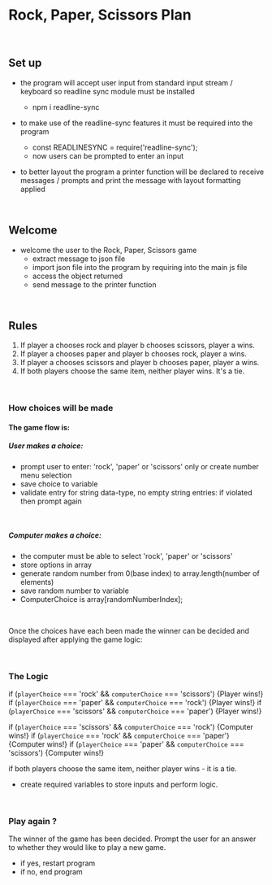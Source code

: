 # Rock, Paper, Scissors Plan

<br>

## Set up

- the program will accept user input from standard input stream / keyboard so readline sync module must be installed 
  - npm i readline-sync
- to make use of the readline-sync features it must be required into the program
  - const READLINESYNC = require('readline-sync');
  - now users can be prompted to enter an input

- to better layout the program a printer function will be declared to receive messages / prompts and print the message with layout formatting applied

<br>

## Welcome

- welcome the user to the Rock, Paper, Scissors game
  - extract message to json file
  - import json file into the program by requiring into the main js file
  - access the object returned 
  - send message to the printer function

<br>

## Rules

1. If player a chooses rock and player b chooses scissors, player a wins.
1. If player a chooses paper and player b chooses rock, player a wins.
1. If player a chooses scissors and player b chooses paper, player a wins.
1. If both players choose the same item, neither player wins. It's a tie.

<br>

### How choices will be made

#### The game flow is: 

##### User makes a choice:

- prompt user to enter: 'rock', 'paper' or 'scissors' only or create number menu selection
- save choice to variable 
- validate entry for string data-type, no empty string entries: if violated then prompt again

<br>

##### Computer makes a choice: 

- the computer must be able to select 'rock', 'paper' or 'scissors'
- store options in array
- generate random number from 0(base index) to array.length(number of elements)
- save random number to variable 
- ComputerChoice is array[randomNumberIndex];

<br>

Once the choices have each been made the winner can be decided and displayed after applying the game logic: 

<br>

### The Logic

if (`playerChoice` === 'rock' && `computerChoice` === 'scissors') {Player wins!}
if (`playerChoice` === 'paper' && `computerChoice` === 'rock') {Player wins!}
if (`playerChoice` === 'scissors' && `computerChoice` === 'paper') {Player wins!}

if (`playerChoice` === 'scissors' && `computerChoice` === 'rock') {Computer wins!}
if (`playerChoice` === 'rock' && `computerChoice` === 'paper') {Computer wins!}
if (`playerChoice` === 'paper' && `computerChoice` === 'scissors') {Computer wins!}

if both players choose the same item, neither player wins - it is a tie.

- create required variables to store inputs and perform logic.

<br>

### Play again ?

The winner of the game has been decided. Prompt the user for an answer to whether they would like to play a new game.
- if yes, restart program
- if no, end program



